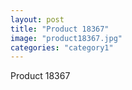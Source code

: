 ```yaml
---
layout: post
title: "Product 18367"
image: "product18367.jpg"
categories: "category1"
---
```

Product 18367

